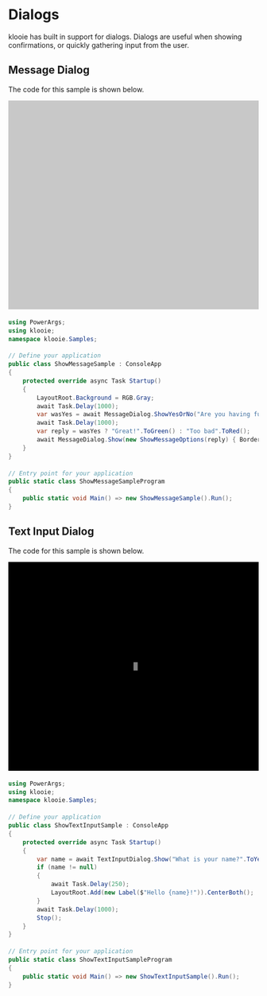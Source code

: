 ﻿# Dialogs

klooie has built in support for dialogs. Dialogs are useful when showing confirmations, or quickly gathering input from the user.

## Message Dialog

The code for this sample is shown below.

![sample image](https://github.com/adamabdelhamed/klooie/blob/main/src/Samples/ShowMessage/ShowMessageSample.gif?raw=true)
```cs
using PowerArgs;
using klooie;
namespace klooie.Samples;

// Define your application
public class ShowMessageSample : ConsoleApp
{
    protected override async Task Startup()
    {
        LayoutRoot.Background = RGB.Gray;
        await Task.Delay(1000);
        var wasYes = await MessageDialog.ShowYesOrNo("Are you having fun?".ToWhite());
        await Task.Delay(1000);
        var reply = wasYes ? "Great!".ToGreen() : "Too bad".ToRed();
        await MessageDialog.Show(new ShowMessageOptions(reply) { BorderColor = wasYes ? RGB.Green : RGB.Red });
    }
}

// Entry point for your application
public static class ShowMessageSampleProgram
{
    public static void Main() => new ShowMessageSample().Run();
}

```

## Text Input Dialog

The code for this sample is shown below.

![sample image](https://github.com/adamabdelhamed/klooie/blob/main/src/Samples/ShowTextInput/ShowTextInputSample.gif?raw=true)
```cs
using PowerArgs;
using klooie;
namespace klooie.Samples;

// Define your application
public class ShowTextInputSample : ConsoleApp
{
    protected override async Task Startup()
    {
        var name = await TextInputDialog.Show("What is your name?".ToYellow());
        if (name != null)
        {
            await Task.Delay(250);
            LayoutRoot.Add(new Label($"Hello {name}!")).CenterBoth();
        }
        await Task.Delay(1000);
        Stop();
    }
}

// Entry point for your application
public static class ShowTextInputSampleProgram
{
    public static void Main() => new ShowTextInputSample().Run();
}

```
